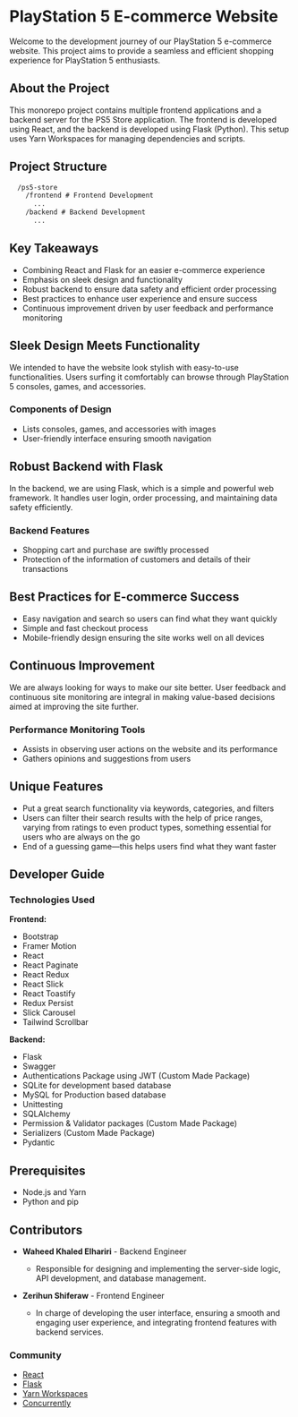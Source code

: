 # PlayStation 5 E-commerce Website
Welcome to the development journey of our PlayStation 5 e-commerce website. This project aims to provide a seamless and efficient shopping experience for PlayStation 5 enthusiasts.

## About the Project

This monorepo project contains multiple frontend applications and a backend server for the PS5 Store application. The frontend is developed using React, and the backend is developed using Flask (Python). This setup uses Yarn Workspaces for managing dependencies and scripts.

## Project Structure

```txt
  /ps5-store
    /frontend # Frontend Development
      ...
    /backend # Backend Development
      ...
```

## Key Takeaways
- Combining React and Flask for an easier e-commerce experience
- Emphasis on sleek design and functionality
- Robust backend to ensure data safety and efficient order processing
- Best practices to enhance user experience and ensure success
- Continuous improvement driven by user feedback and performance monitoring

## Sleek Design Meets Functionality
We intended to have the website look stylish with easy-to-use functionalities. Users surfing it comfortably can browse through PlayStation 5 consoles, games, and accessories.

### Components of Design
- Lists consoles, games, and accessories with images
- User-friendly interface ensuring smooth navigation

## Robust Backend with Flask
In the backend, we are using Flask, which is a simple and powerful web framework. It handles user login, order processing, and maintaining data safety efficiently.

### Backend Features
- Shopping cart and purchase are swiftly processed
- Protection of the information of customers and details of their transactions

## Best Practices for E-commerce Success
- Easy navigation and search so users can find what they want quickly
- Simple and fast checkout process
- Mobile-friendly design ensuring the site works well on all devices

## Continuous Improvement
We are always looking for ways to make our site better. User feedback and continuous site monitoring are integral in making value-based decisions aimed at improving the site further.

### Performance Monitoring Tools
- Assists in observing user actions on the website and its performance
- Gathers opinions and suggestions from users


## Unique Features
- Put a great search functionality via keywords, categories, and filters
- Users can filter their search results with the help of price ranges, varying from ratings to even product types, something essential for users who are always on the go
- End of a guessing game—this helps users find what they want faster

## Developer Guide

### Technologies Used

**Frontend:**
- Bootstrap
- Framer Motion
- React
- React Paginate
- React Redux
- React Slick
- React Toastify
- Redux Persist
- Slick Carousel
- Tailwind Scrollbar

**Backend:**
- Flask
- Swagger
- Authentications Package using JWT (Custom Made Package)
- SQLite for development based database
- MySQL for Production based database
- Unittesting
- SQLAlchemy
- Permission & Validator packages (Custom Made Package)
- Serializers (Custom Made Package)
- Pydantic

## Prerequisites

- Node.js and Yarn
- Python and pip


## Contributors

- **Waheed Khaled Elhariri** - Backend Engineer
  - Responsible for designing and implementing the server-side logic, API development, and database management.

- **Zerihun Shiferaw** - Frontend Engineer
  - In charge of developing the user interface, ensuring a smooth and engaging user experience, and integrating frontend features with backend services.


### Community

- [React](https://reactjs.org/)
- [Flask](https://flask.palletsprojects.com/)
- [Yarn Workspaces](https://classic.yarnpkg.com/en/docs/workspaces/)
- [Concurrently](https://www.npmjs.com/package/concurrently)